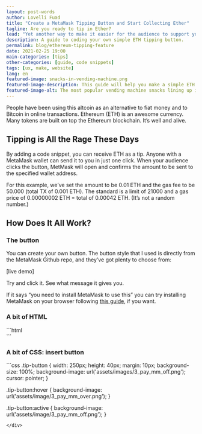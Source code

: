 ```yaml
---
layout: post-words
author: Lovelli Fuad
title: "Create a MetaMask Tipping Button and Start Collecting Ether"
tagline: Are you ready to tip in Ether?
lead: "Yet another way to make it easier for the audience to support you as their favourite content creator."
description: A guide to coding your own simple ETH tipping button.
permalink: blog/ethereum-tipping-feature
date: 2021-02-25 19:00
main-categories: [tips]
other-categories: [guide, code snippets]
tags: [ux, make, website]
lang: en
featured-image: snacks-in-vending-machine.png
featured-image-description: This guide will help you make a simple ETH tipping button you can complete in a quick snacking portion. 
featured-image-alt: The most popular vending machine snacks lining up inside a vending machine. 
---
```

<div class="fix-7x-12 toCenter mb-0 w3-medium">
  <p>People have been using this altcoin as an alternative to fiat money and to Bitcoin in online transactions. Ethereum (ETH) is an awesome currency. Many tokens are built on top the Ethereum blockchain. It’s well and alive.</p>
</div>
<div class="fix-7x-12 toCenter mb-5 w3-medium"><h2 class="font-weight-bold">Tipping is All the Rage These Days</h2></div>
<div class="fix-7x-12 toCenter mb-0 w3-medium">
  <p>By adding a code snippet, you can receive ETH as a tip. Anyone with a MetaMask wallet can send it to you in just one click. When your audience clicks the button, MetMask will open and confirms the amount to be sent to the specified wallet address.</p>
  <p>For this example, we’ve set the amount to be 0.01 ETH and the gas fee to be 50.000 (total TX of 0.001 ETH). The standard is a limit of 21000 and a gas price of 0.00000002 ETH = total of 0.00042 ETH. (It’s not a random number.) </p></div>
<div class="fix-7x-12 toCenter mb-5 w3-medium"><h2 class="font-weight-bold">How Does It All Work?</h2></div>
<div class="fix-7x-12 toCenter mb-5 w3-medium"><h3 class="font-weight-bold">The button</h3></div>
<div class="fix-7x-12 toCenter mb-0 w3-medium">
  <p>You can create your own button. The button style that I used is directly from the MetaMask Github repo, and they’ve got plenty to choose from:</p>
  <p>[live demo]</p>
  <p>Try and click it. See what message it gives you.</p>
  <p>If it says “you need to install MetaMask to use this” you can try installing MetaMask on your browser following <a href="https://metamask.io/download.html">this guide</a>, if you want. </p>
</div>
<div class="fix-7x-12 toCenter mb-5 w3-medium"><h3 class="font-weight-bold">A bit of HTML</h3></div>
<div class="fix-7x-12 toCenter mb-0 w3-medium" markdown="1">
```html
<div class="tip-button" align="center"></div>
<!-- Metamask Script -->
<div class="message"></div>
```
</div>
<div class="fix-7x-12 toCenter mb-5 w3-medium"><h3 class="font-weight-bold">A bit of CSS: insert button</h3></div>
<div class="fix-7x-12 toCenter mb-0 w3-medium" markdown="1">
```css
.tip-button {
  width: 250px;
  height: 40px;
  margin: 10px;
  background-size: 100%;
  background-image: url('assets/images/3_pay_mm_off.png');
  cursor: pointer;
}

.tip-button:hover {
  background-image: url('assets/image/3_pay_mm_over.png');
}

.tip-button:active {
  background-image: url('assets/image/3_pay_mm_off.png');
}
```
</div>
